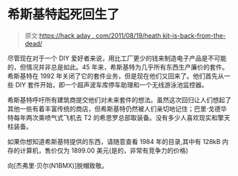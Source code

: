 # 希斯基特起死回生了

> 原文:[https://hack aday . com/2011/08/19/heath kit-is-back-from-the-dead/](https://hackaday.com/2011/08/19/heathkit-is-back-from-the-dead/)

尽管现在对于一个 DIY 爱好者来说，用比工厂更少的钱来制造电子产品是不可能的，但情况并非总是如此。45 年来，希斯基特为几乎所有东西生产廉价的套件。希斯基特在 1992 年关闭了它的套件业务，但是现在他们又回来了。他们首先从一些 DIY 套件开始，即一个超声波车库停车助理和一个无线游泳池监控器。

希斯基特呼吁所有建筑商提交他们对未来套件的想法。虽然这次回归让人们想起了其他一些有着丰富传统的商店，但希斯基特仍然被人们亲切地记住；巴里·戈德华特每年两次乘喷气式飞机去 T2 的希思罗总部取装备。没有多少人喜欢现实和擎天柱装备。

如果你想知道希斯基特提供的东西，请随意查看 1984 年的目录,其中有 128kB 内存的计算机，售价仅为 1899.00 美元(是的，非常有竞争力的价格)

向[杰弗里·贝尔(N1BMX)]脱帽致敬。